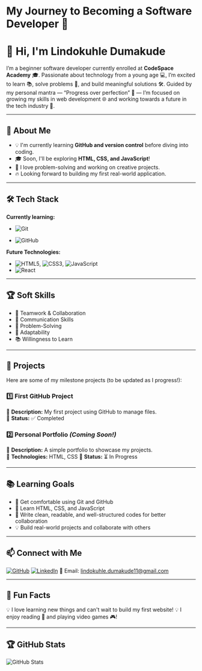 # My Journey to Becoming a Software Developer 🚀

# 👋 Hi, I'm Lindokuhle Dumakude

I’m a beginner software developer currently enrolled at **CodeSpace Academy** 🎓. Passionate about technology from a young age 💻, I’m excited to learn 📚, solve problems 🧠, and build meaningful solutions 🛠️. Guided by my personal mantra — “Progress over perfection” 🌱 — I’m focused on growing my skills in web development 🌐 and working towards a future in the tech industry 🚀.

---

## 🎯 About Me

- 💡 I'm currently learning **GitHub and version control** before diving into coding.
- 🎓 Soon, I'll be exploring **HTML, CSS, and JavaScript**!
- 🤖 I love problem-solving and working on creative projects.
- 🔥 Looking forward to building my first real-world application.

---

## 🛠️ Tech Stack

**Currently learning:**

- ![Git](https://img.shields.io/badge/-Git-F05032?style=flat&logo=git&logoColor=white)

- ![GitHub](https://img.shields.io/badge/-GitHub-181717?style=flat-circle&logo=github)

**Future Technologies:**

- ![HTML5](https://img.shields.io/badge/-HTML5-black?style=flat-circle&logo=html5&logoColor=white), ![CSS3](https://img.shields.io/badge/-CSS3-black?style=flat-circle&logo=css3), ![JavaScript](https://img.shields.io/badge/-JavaScript-black?style=flat-circle&logo=javascript)
- ![React](https://img.shields.io/badge/-React-black?style=flat-circle&logo=react)

---

## 🏆 Soft Skills

- 🤝 Teamwork & Collaboration
- 📢 Communication Skills
- 🎯 Problem-Solving
- 🚀 Adaptability
- 📚 Willingness to Learn
---

## 📌 Projects

Here are some of my milestone projects (to be updated as I progress!):

### **1️⃣ First GitHub Project**

🔹 **Description:** My first project using GitHub to manage files.  
🔹 **Status:** ✅ Completed

### **2️⃣ Personal Portfolio** _(Coming Soon!)_

🔹 **Description:** A simple portfolio to showcase my projects.  
🔹 **Technologies:** HTML, CSS
🔹 **Status:** ⏳ In Progress

---

## 📚 Learning Goals

- 🚀 Get comfortable using Git and GitHub
- 🎨 Learn HTML, CSS, and JavaScript
- 📝 Write clean, readable, and well-structured codes for better collaboration
- 💡 Build real-world projects and collaborate with others

---

## 📫 Connect with Me

[![GitHub](https://img.shields.io/badge/-GitHub-181717?style=flat&logo=github&logoColor=white)](https://github.com/Lindokuhle-dumakude)
[![LinkedIn](https://img.shields.io/badge/-LinkedIn-blue?style=flat&logo=linkedin&logoColor=white)](https://www.linkedin.com/in/lindokuhle-dumakude-173106321/)
📧 Email: [lindokuhle.dumakude11@gmail.com](mailto:lindokuhle.dumakude11@gmail.com)

---

## 🚀 Fun Facts

💡 I love learning new things and can't wait to build my first website!
💡 I enjoy reading 📕 and playing video games 🎮!

---

## 🏆 GitHub Stats

![GitHub Stats](https://github-readme-stats.vercel.app/api?username=Lindokuhle-dumakude&show_icons=true&theme=radical)